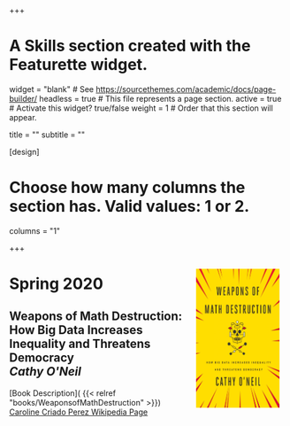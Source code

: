 +++
# A Skills section created with the Featurette widget.
widget = "blank"  # See https://sourcethemes.com/academic/docs/page-builder/
headless = true  # This file represents a page section.
active = true  # Activate this widget? true/false
weight = 1  # Order that this section will appear.

title = ""
subtitle = ""

[design]
  # Choose how many columns the section has. Valid values: 1 or 2.
  columns = "1"



+++

<img alt = '' width='30%' src='gallery/WeaponsofMathDestruction.jpg' align="right" style="margin:15px;"/> 
<h1> Spring 2020 </h1>
<h2>
<b> Weapons of Math Destruction: How Big Data Increases Inequality and Threatens Democracy </b>
<br>
<i> Cathy O'Neil </i>
</h2>

[Book Description]( {{< relref "books/WeaponsofMathDestruction" >}})  
[Caroline Criado Perez Wikipedia Page](https://en.wikipedia.org/wiki/Cathy_O%27Neil)  
<!-- [Book Discussion: January 2020]( {{< relref "past-events/20200109-BookDiscussion-InvisibleWomen" >}})  --> 



